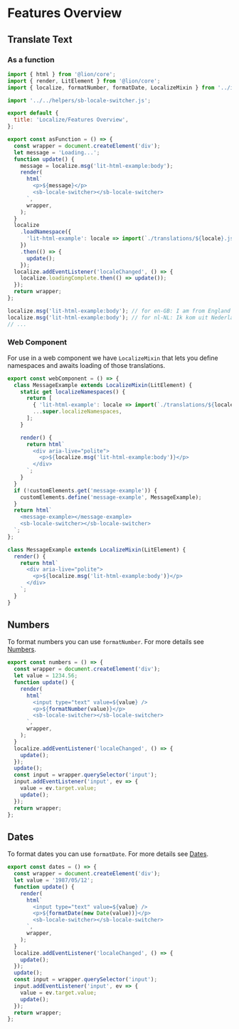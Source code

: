 # Features Overview

## Translate Text

### As a function

```js script
import { html } from '@lion/core';
import { render, LitElement } from '@lion/core';
import { localize, formatNumber, formatDate, LocalizeMixin } from '../index.js';

import '../../helpers/sb-locale-switcher.js';

export default {
  title: 'Localize/Features Overview',
};
```

```js preview-story
export const asFunction = () => {
  const wrapper = document.createElement('div');
  let message = 'Loading...';
  function update() {
    message = localize.msg('lit-html-example:body');
    render(
      html`
        <p>${message}</p>
        <sb-locale-switcher></sb-locale-switcher>
      `,
      wrapper,
    );
  }
  localize
    .loadNamespace({
      'lit-html-example': locale => import(`./translations/${locale}.js`),
    })
    .then(() => {
      update();
    });
  localize.addEventListener('localeChanged', () => {
    localize.loadingComplete.then(() => update());
  });
  return wrapper;
};
```

```js
localize.msg('lit-html-example:body'); // for en-GB: I am from England
localize.msg('lit-html-example:body'); // for nl-NL: Ik kom uit Nederland
// ...
```

### Web Component

For use in a web component we have `LocalizeMixin` that lets you define namespaces and awaits loading of those translations.

```js preview-story
export const webComponent = () => {
  class MessageExample extends LocalizeMixin(LitElement) {
    static get localizeNamespaces() {
      return [
        { 'lit-html-example': locale => import(`./translations/${locale}.js`) },
        ...super.localizeNamespaces,
      ];
    }

    render() {
      return html`
        <div aria-live="polite">
          <p>${localize.msg('lit-html-example:body')}</p>
        </div>
      `;
    }
  }
  if (!customElements.get('message-example')) {
    customElements.define('message-example', MessageExample);
  }
  return html`
    <message-example></message-example>
    <sb-locale-switcher></sb-locale-switcher>
  `;
};
```

```js
class MessageExample extends LocalizeMixin(LitElement) {
  render() {
    return html`
      <div aria-live="polite">
        <p>${localize.msg('lit-html-example:body')}</p>
      </div>
    `;
  }
}
```

## Numbers

To format numbers you can use `formatNumber`. For more details see [Numbers](?path=/docs/localize-system-numbers--formatting).

```js preview-story
export const numbers = () => {
  const wrapper = document.createElement('div');
  let value = 1234.56;
  function update() {
    render(
      html`
        <input type="text" value=${value} />
        <p>${formatNumber(value)}</p>
        <sb-locale-switcher></sb-locale-switcher>
      `,
      wrapper,
    );
  }
  localize.addEventListener('localeChanged', () => {
    update();
  });
  update();
  const input = wrapper.querySelector('input');
  input.addEventListener('input', ev => {
    value = ev.target.value;
    update();
  });
  return wrapper;
};
```

## Dates

To format dates you can use `formatDate`. For more details see [Dates](?path=/docs/localize-system-dates--formatting).

```js preview-story
export const dates = () => {
  const wrapper = document.createElement('div');
  let value = '1987/05/12';
  function update() {
    render(
      html`
        <input type="text" value=${value} />
        <p>${formatDate(new Date(value))}</p>
        <sb-locale-switcher></sb-locale-switcher>
      `,
      wrapper,
    );
  }
  localize.addEventListener('localeChanged', () => {
    update();
  });
  update();
  const input = wrapper.querySelector('input');
  input.addEventListener('input', ev => {
    value = ev.target.value;
    update();
  });
  return wrapper;
};
```
